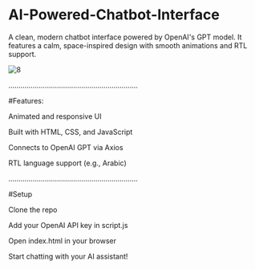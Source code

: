 # AI-Powered-Chatbot-Interface
A clean, modern chatbot interface powered by OpenAI's GPT model. It features a calm, space-inspired design with smooth animations and RTL support.

![8](https://github.com/user-attachments/assets/6606ec71-7822-44c2-803c-7e9752e93d8f)



................................................................

#Features:

Animated and responsive UI

Built with HTML, CSS, and JavaScript

Connects to OpenAI GPT via Axios

RTL language support (e.g., Arabic)

................................................................

#Setup

Clone the repo

Add your OpenAI API key in script.js

Open index.html in your browser

Start chatting with your AI assistant!
